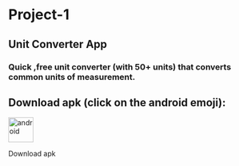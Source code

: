 # Project-1
## Unit Converter App

### Quick ,free unit converter (with 50+ units) that converts common units of measurement.


## Download apk (click on the android emoji):
<a href="https://github.com/vickyrules/OIBSIP/blob/main/UnitConverter/app-debug.apk"  download>
  <img src="https://github.com/vickyrules/userContents/blob/main/androidicon.png" alt="android"  width="50" height="50">
</a>

 Download apk


